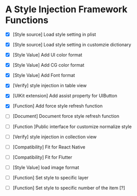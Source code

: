 # A Style Injection Framework Functions

- [x] [Style source] Load style setting in plist
- [x] [Style source] Load style setting in customzie dictionary
- [x] [Style Value] Add UI color format
- [x] [Style Value] Add CG color format
- [x] [Style Value] Add Font format
- [x] [Verify] style injection in table view
- [x] [UIKit extension] Add assist property for UIButton 
- [x] [Function] Add force style refresh function
- [ ] [Document] Document force style refresh function
- [ ] [Function ]Public interface for customize normalize style 
- [ ] [Verify] style injection in collection view
- [ ] [Compatibility] Fit for React Native
- [ ] [Compatibility] Fit for Flutter
- [ ] [Style Value]  load image format
- [ ] [Function] Set style to specific layer
- [ ] [Function] Set style to specific number of the item [?]



